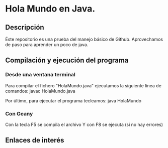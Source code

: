 # Hola Mundo en Java.

## Descripción

Éste repositorio es una prueba del manejo básico de Github.
Aprovechamos de paso para aprender un poco de java.

## Compilación y ejecución del programa

### Desde una ventana terminal

Para compilar el fichero "HolaMundo.java" ejecutamos la siguiente
línea de comandos:
javac HolaMundo.java

Por último, para ejecutar el programa tecleamos:
java HolaMundo

### Con Geany

Con la tecla F5 se compila el archivo
Y con F8 se ejecuta (si no hay errores)

## Enlaces de interés


